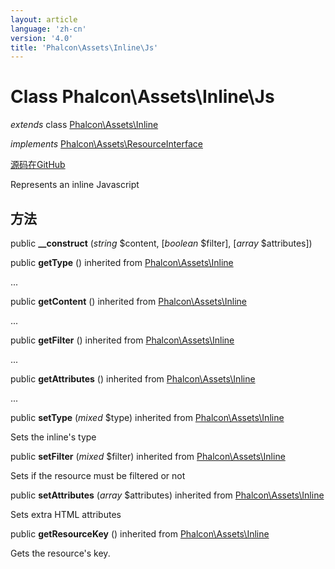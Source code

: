 ```yaml
---
layout: article
language: 'zh-cn'
version: '4.0'
title: 'Phalcon\Assets\Inline\Js'
---
```


# Class **Phalcon\Assets\Inline\Js**

*extends* class [Phalcon\Assets\Inline](api/Phalcon_Assets_Inline)

*implements* [Phalcon\Assets\ResourceInterface](api/Phalcon_Assets_ResourceInterface)

<a href="https://github.com/phalcon/cphalcon/tree/v4.0.0/phalcon/assets/inline/js.zep" class="btn btn-default btn-sm">源码在GitHub</a>

Represents an inline Javascript

## 方法

public **__construct** (*string* $content, [*boolean* $filter], [*array* $attributes])

public **getType** () inherited from [Phalcon\Assets\Inline](api/Phalcon_Assets_Inline)

...

public **getContent** () inherited from [Phalcon\Assets\Inline](api/Phalcon_Assets_Inline)

...

public **getFilter** () inherited from [Phalcon\Assets\Inline](api/Phalcon_Assets_Inline)

...

public **getAttributes** () inherited from [Phalcon\Assets\Inline](api/Phalcon_Assets_Inline)

...

public **setType** (*mixed* $type) inherited from [Phalcon\Assets\Inline](api/Phalcon_Assets_Inline)

Sets the inline's type

public **setFilter** (*mixed* $filter) inherited from [Phalcon\Assets\Inline](api/Phalcon_Assets_Inline)

Sets if the resource must be filtered or not

public **setAttributes** (*array* $attributes) inherited from [Phalcon\Assets\Inline](api/Phalcon_Assets_Inline)

Sets extra HTML attributes

public **getResourceKey** () inherited from [Phalcon\Assets\Inline](api/Phalcon_Assets_Inline)

Gets the resource's key.